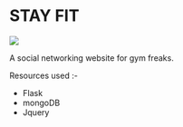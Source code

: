 # STAY FIT
<p>
  <img src="https://github.com/import-keshav/gym/blob/master/static/images/Screenshot%20from%202018-10-30%2010-21-32.png">
</p>
A social networking website for gym freaks.

Resources used :-
- Flask
- mongoDB
- Jquery
